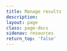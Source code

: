 ```yaml
---
title: Manage results
description:
layout: page
class: page-docs
sidenav: resources
return_top: 'false'
---
```

